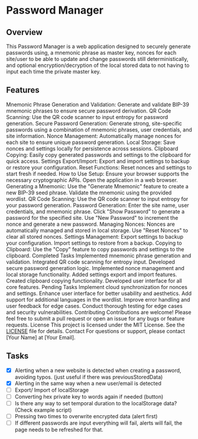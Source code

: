# Password Manager
## Overview
This Password Manager is a web application designed to securely generate passwords using, a mnemonic phrase as master key, nonces for each site/user to be able to update and change passwords still deterministically, and optional encryption/decryption of the local stored data to not having to input each time the private master key.

## Features
Mnemonic Phrase Generation and Validation: Generate and validate BIP-39 mnemonic phrases to ensure secure password derivation.
QR Code Scanning: Use the QR code scanner to input entropy for password generation.
Secure Password Generation: Generate strong, site-specific passwords using a combination of mnemonic phrases, user credentials, and site information.
Nonce Management: Automatically manage nonces for each site to ensure unique password generation.
Local Storage: Save nonces and settings locally for persistence across sessions.
Clipboard Copying: Easily copy generated passwords and settings to the clipboard for quick access.
Settings Export/Import: Export and import settings to backup or restore your configuration.
Reset Functions: Reset nonces and settings to start fresh if needed.
How to Use
Setup:
Ensure your browser supports the necessary cryptographic APIs.
Open the application in a web browser.
Generating a Mnemonic:
Use the "Generate Mnemonic" feature to create a new BIP-39 seed phrase.
Validate the mnemonic using the provided wordlist.
QR Code Scanning:
Use the QR code scanner to input entropy for your password generation.
Password Generation:
Enter the site name, user credentials, and mnemonic phrase.
Click "Show Password" to generate a password for the specified site.
Use "New Password" to increment the nonce and generate a new password.
Managing Nonces:
Nonces are automatically managed and stored in local storage.
Use "Reset Nonces" to clear all stored nonces.
Settings Management:
Export settings to backup your configuration.
Import settings to restore from a backup.
Copying to Clipboard:
Use the "Copy" feature to copy passwords and settings to the clipboard.
Completed Tasks
Implemented mnemonic phrase generation and validation.
Integrated QR code scanning for entropy input.
Developed secure password generation logic.
Implemented nonce management and local storage functionality.
Added settings export and import features.
Created clipboard copying functionality.
Developed user interface for all core features.
Pending Tasks
Implement cloud synchronization for nonces and settings.
Enhance user interface for better usability and aesthetics.
Add support for additional languages in the wordlist.
Improve error handling and user feedback for edge cases.
Conduct thorough testing for edge cases and security vulnerabilities.
Contributing
Contributions are welcome! Please feel free to submit a pull request or open an issue for any bugs or feature requests.
License
This project is licensed under the MIT License. See the [LICENSE](LICENSE) file for details.
Contact
For questions or support, please contact [Your Name] at [Your Email].

## Tasks 
- [x] Alerting when a new website is detected when creating a password, avoiding typos. (just useful if there was previousStoredData)
- [x] Alerting in the same way when a new user/email is detected
- [ ] Export/ Import of localStorage
- [ ] Converting hex private key to words again if needed (button)
- [ ] Is there any way to set temporal duration to the localStorage data? (Check example script)
- [ ] Pressing two times to overwrite encrypted data (alert first)
- [ ] If different passwords are input everything will fail, alerts will fail, the page needs to be refreshed for that.